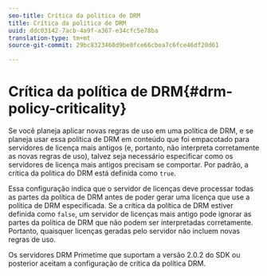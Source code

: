 ```yaml
---
seo-title: Crítica da política de DRM
title: Crítica da política de DRM
uuid: ddc03142-7acb-4a9f-a367-e34cfc5e78ba
translation-type: tm+mt
source-git-commit: 29bc8323460d9be0fce66cbea7c6fce46df20d61

---
```



# Crítica da política de DRM{#drm-policy-criticality}

Se você planeja aplicar novas regras de uso em uma política de DRM, e se planeja usar essa política de DRM em conteúdo que foi empacotado para servidores de licença mais antigos (e, portanto, não interpreta corretamente as novas regras de uso), talvez seja necessário especificar como os servidores de licença mais antigos precisam se comportar. Por padrão, a crítica da política do DRM está definida como `true`.

Essa configuração indica que o servidor de licenças deve processar todas as partes da política de DRM antes de poder gerar uma licença que use a política de DRM especificada. Se a crítica da política de DRM estiver definida como `false`, um servidor de licenças mais antigo pode ignorar as partes da política de DRM que não podem ser interpretadas corretamente. Portanto, quaisquer licenças geradas pelo servidor não incluem novas regras de uso.

Os servidores DRM Primetime que suportam a versão 2.0.2 do SDK ou posterior aceitam a configuração de crítica da política DRM.
